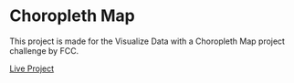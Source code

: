 # Choropleth Map

This project is made for the Visualize Data with a Choropleth Map project challenge by FCC.

[Live Project](https://kaustubh-26.github.io/choropleth-map/)